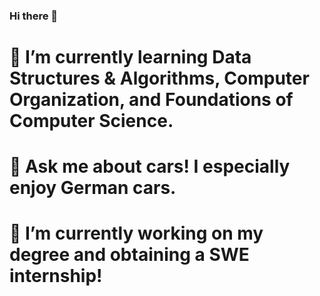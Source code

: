 ### Hi there 👋

# 🌱 I’m currently learning Data Structures & Algorithms, Computer Organization, and Foundations of Computer Science.
# 💬 Ask me about cars! I especially enjoy German cars.
# 🔭 I’m currently working on my degree and obtaining a SWE internship!

<!--
**cvano/cvano** is a ✨ _special_ ✨ repository because its `README.md` (this file) appears on your GitHub profile.

Here are some ideas to get you started:



- 👯 I’m looking to collaborate on ...
- 🤔 I’m looking for help with ...

- 📫 How to reach me: ...
- 😄 Pronouns: ...
- ⚡ Fun fact: ...
-->
